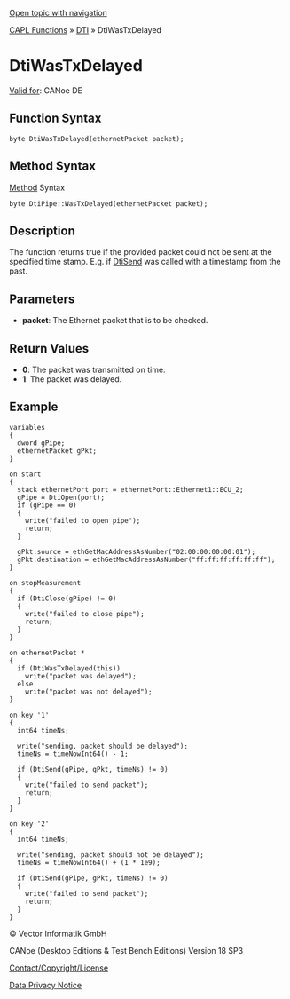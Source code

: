 [Open topic with navigation](../../../../../CANoeDEFamily.htm#Topics/CAPLFunctions/DTI/Functions/CAPLfunctionDtiWasTxDelayed.md)

[CAPL Functions](../../CAPLfunctions.md) » [DTI](../CAPLfunctionsDTIOverview.md) » DtiWasTxDelayed

# DtiWasTxDelayed

[Valid for](../../../Shared/FeatureAvailability.md): CANoe DE

## Function Syntax

```plaintext
byte DtiWasTxDelayed(ethernetPacket packet);
```

## Method Syntax

[Method](../../../Shared/CAPL/General/ClassesAndObjects.md) Syntax

```plaintext
byte DtiPipe::WasTxDelayed(ethernetPacket packet);
```

## Description

The function returns true if the provided packet could not be sent at the specified time stamp. E.g. if [DtiSend](CAPLfunctionDtiSend.md) was called with a timestamp from the past.

## Parameters

- **packet**: The Ethernet packet that is to be checked.

## Return Values

- **0**: The packet was transmitted on time.
- **1**: The packet was delayed.

## Example

```plaintext
variables
{
  dword gPipe;
  ethernetPacket gPkt;
}

on start
{
  stack ethernetPort port = ethernetPort::Ethernet1::ECU_2;
  gPipe = DtiOpen(port);
  if (gPipe == 0)
  {
    write("failed to open pipe");
    return;
  }

  gPkt.source = ethGetMacAddressAsNumber("02:00:00:00:00:01");
  gPkt.destination = ethGetMacAddressAsNumber("ff:ff:ff:ff:ff:ff");
}

on stopMeasurement
{
  if (DtiClose(gPipe) != 0)
  {
    write("failed to close pipe");
    return;
  }
}

on ethernetPacket *
{
  if (DtiWasTxDelayed(this))
    write("packet was delayed");
  else
    write("packet was not delayed");
}

on key '1'
{
  int64 timeNs;

  write("sending, packet should be delayed");
  timeNs = timeNowInt64() - 1;

  if (DtiSend(gPipe, gPkt, timeNs) != 0)
  {
    write("failed to send packet");
    return;
  }
}

on key '2'
{
  int64 timeNs;

  write("sending, packet should not be delayed");
  timeNs = timeNowInt64() + (1 * 1e9);

  if (DtiSend(gPipe, gPkt, timeNs) != 0)
  {
    write("failed to send packet");
    return;
  }
}
```

© Vector Informatik GmbH

CANoe (Desktop Editions & Test Bench Editions) Version 18 SP3

[Contact/Copyright/License](../../../Shared/ContactCopyrightLicense.md)

[Data Privacy Notice](https://www.vector.com/int/en/company/get-info/privacy-policy/)